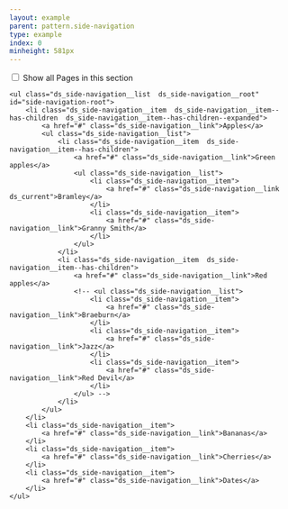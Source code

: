 ```yaml
---
layout: example
parent: pattern.side-navigation
type: example
index: 0
minheight: 581px
---
```


<nav role="navigation" aria-label="Sections" class="ds_side-navigation">
    <input type="checkbox" class="visually-hidden" id="show-side-navigation" aria-controls="side-navigation-root" />
    <label class="ds_side-navigation__expand  ds_link" for="show-side-navigation"><span class="visually-hidden">Show all</span> Pages in this section <span class="ds_side-navigation__expand-indicator"></span></label>

    <ul class="ds_side-navigation__list  ds_side-navigation__root" id="side-navigation-root">
        <li class="ds_side-navigation__item  ds_side-navigation__item--has-children  ds_side-navigation__item--has-children--expanded">
            <a href="#" class="ds_side-navigation__link">Apples</a>
            <ul class="ds_side-navigation__list">
                <li class="ds_side-navigation__item  ds_side-navigation__item--has-children">
                    <a href="#" class="ds_side-navigation__link">Green apples</a>
                    <ul class="ds_side-navigation__list">
                        <li class="ds_side-navigation__item">
                            <a href="#" class="ds_side-navigation__link  ds_current">Bramley</a>
                        </li>
                        <li class="ds_side-navigation__item">
                            <a href="#" class="ds_side-navigation__link">Granny Smith</a>
                        </li>
                    </ul>
                </li>
                <li class="ds_side-navigation__item  ds_side-navigation__item--has-children">
                    <a href="#" class="ds_side-navigation__link">Red apples</a>
                    <!-- <ul class="ds_side-navigation__list">
                        <li class="ds_side-navigation__item">
                            <a href="#" class="ds_side-navigation__link">Braeburn</a>
                        </li>
                        <li class="ds_side-navigation__item">
                            <a href="#" class="ds_side-navigation__link">Jazz</a>
                        </li>
                        <li class="ds_side-navigation__item">
                            <a href="#" class="ds_side-navigation__link">Red Devil</a>
                        </li>
                    </ul> -->
                </li>
            </ul>
        </li>
        <li class="ds_side-navigation__item">
            <a href="#" class="ds_side-navigation__link">Bananas</a>
        </li>
        <li class="ds_side-navigation__item">
            <a href="#" class="ds_side-navigation__link">Cherries</a>
        </li>
        <li class="ds_side-navigation__item">
            <a href="#" class="ds_side-navigation__link">Dates</a>
        </li>
    </ul>
</nav>

